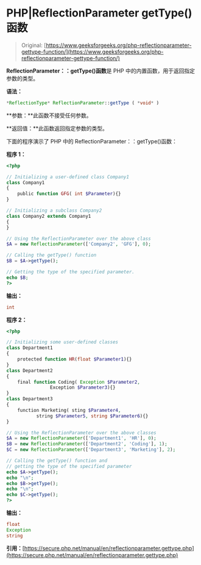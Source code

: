 # PHP|ReflectionParameter getType()函数

> Original: [https://www.geeksforgeeks.org/php-reflectionparameter-gettype-function/](https://www.geeksforgeeks.org/php-reflectionparameter-gettype-function/)

**ReflectionParameter：：getType()函数**是 PHP 中的内置函数，用于返回指定参数的类型。

**语法：**

```php
*ReflectionType* ReflectionParameter::getType ( *void* )
```

**参数：**此函数不接受任何参数。

**返回值：**此函数返回指定参数的类型。

下面的程序演示了 PHP 中的 ReflectionParameter：：getType()函数：

**程序 1：**

```php
<?php

// Initializing a user-defined class Company1
class Company1
{
    public function GFG( int $Parameter){}
}

// Initializing a subclass Company2
class Company2 extends Company1
{
}

// Using the ReflectionParameter over the above class
$A = new ReflectionParameter(['Company2', 'GFG'], 0); 

// Calling the getType() function
$B = $A->getType();

// Getting the type of the specified parameter.
echo $B;
?>
```

**输出：**

```php
int

```

**程序 2：**

```php
<?php

// Initializing some user-defined classes
class Department1
{
    protected function HR(float $Parameter1){}
}
class Department2
{
    final function Coding( Exception $Parameter2,
                Exception $Parameter3){}
}
class Department3
{
    function Marketing( sting $Parameter4,
           string $Parameter5, string $Parameter6){}
}

// Using the ReflectionParameter over the above classes
$A = new ReflectionParameter(['Department1', 'HR'], 0);
$B = new ReflectionParameter(['Department2', 'Coding'], 1);
$C = new ReflectionParameter(['Department3', 'Marketing'], 2);

// Calling the getType() function and 
// getting the type of the specified parameter
echo $A->getType();
echo "\n";
echo $B->getType();
echo "\n";
echo $C->getType();
?>
```

**输出：**

```php
float
Exception
string

```

**引用：**[https://secure.php.net/manual/en/reflectionparameter.gettype.php](https://secure.php.net/manual/en/reflectionparameter.gettype.php)